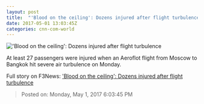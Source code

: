 ```yaml
---
layout: post
title:  "'Blood on the ceiling': Dozens injured after flight turbulence"
date: 2017-05-01 13:03:45Z
categories: cnn-com-world
---
```


!['Blood on the ceiling': Dozens injured after flight turbulence](http://i2.cdn.cnn.com/cnnnext/dam/assets/170501123747-01-severe-turbulence-aeroflot-super-tease.jpg)

At least 27 passengers were injured when an Aeroflot flight from Moscow to Bangkok hit severe air turbulence on Monday.


Full story on F3News: ['Blood on the ceiling': Dozens injured after flight turbulence](http://www.f3nws.com/n/PSRFkC)

> Posted on: Monday, May 1, 2017 6:03:45 PM
